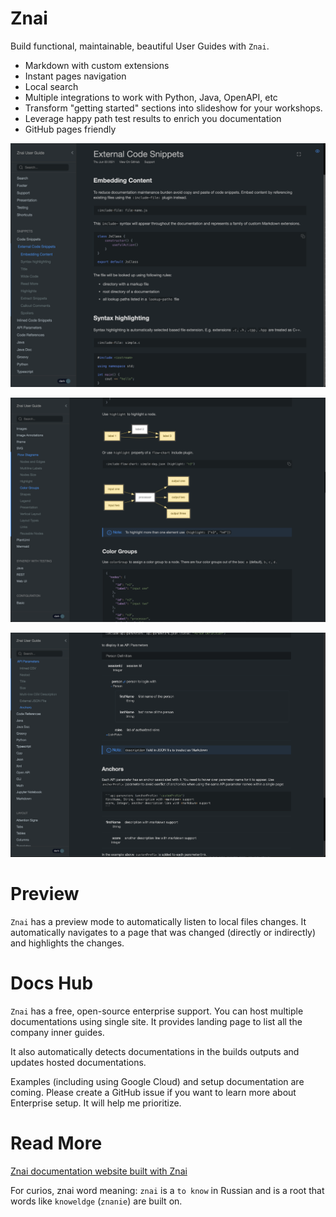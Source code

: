 # Znai

Build functional, maintainable, beautiful User Guides with `Znai`.

* Markdown with custom extensions
* Instant pages navigation 
* Local search
* Multiple integrations to work with Python, Java, OpenAPI, etc
* Transform "getting started" sections into slideshow for your workshops.
* Leverage happy path test results to enrich you documentation
* GitHub pages friendly

![generated site example](znai-docs/znai/znai-overview.png)

![generated site example of flow diagram](znai-docs/znai/znai-flow-diagram.png)

![generated site example of api params](znai-docs/znai/znai-api-params.png)

# Preview

`Znai` has a preview mode to automatically listen to local files changes. It automatically navigates to a page that was 
changed (directly or indirectly) and highlights the changes.

# Docs Hub

`Znai` has a free, open-source enterprise support. You can host multiple documentations using single site. It provides
landing page to list all the company inner guides. 

It also automatically detects documentations in the builds outputs and updates hosted documentations.

Examples (including using Google Cloud) and setup documentation are coming. Please create a GitHub issue if you want
to learn more about Enterprise setup. It will help me prioritize.  

# Read More

[Znai documentation website built with Znai](https://testingisdocumenting.org/znai/)

For curios, znai word meaning: `znai` is a `to know` in Russian and is a root that words like `knoweldge` (`znanie`) are built on.  